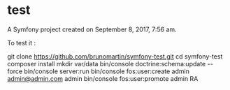 test
====

A Symfony project created on September 8, 2017, 7:56 am.

To test it :

git clone https://github.com/brunomartin/symfony-test.git
cd symfony-test
composer install
mkdir var/data
bin/console doctrine:schema:update --force
bin/console server:run
bin/console fos:user:create admin admin@admin.com admin
bin/console fos:user:promote admin RA
